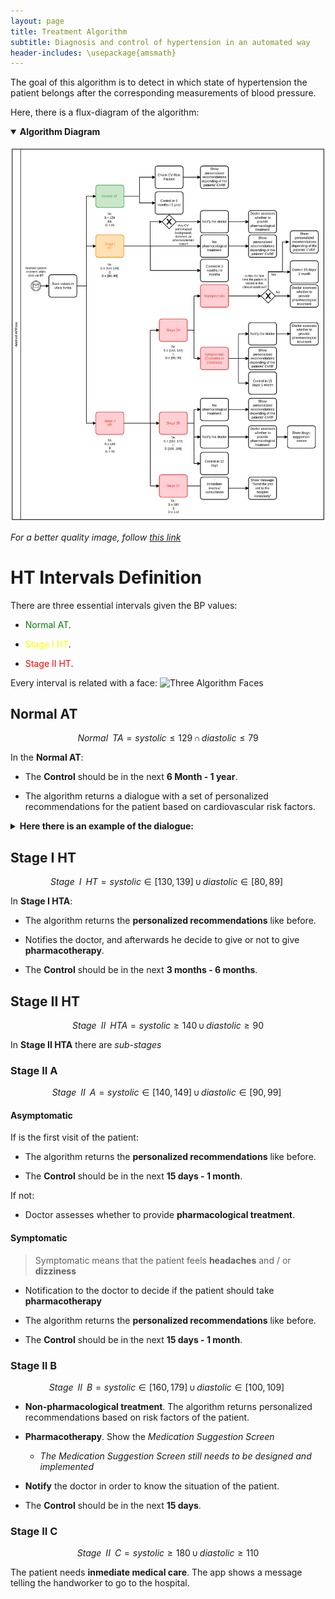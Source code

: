 ```yaml
---
layout: page
title: Treatment Algorithm
subtitle: Diagnosis and control of hypertension in an automated way
header-includes: \usepackage{amsmath}
---
```


The goal of this algorithm is to detect in which state of hypertension the patient belongs after the corresponding measurements of blood pressure.

Here, there is a flux-diagram of the algorithm:

<details open>
<summary><b>Algorithm Diagram</b></summary>
<br>
<img src="/img/treatment_algorithm_Rev5.png" alt="Algorithm Diagram">
<p><em>For a better quality image, follow <a href="https://drive.google.com/open?id=1I0nobsenLnhEuKhmkEji5B54EyEdRBEy" target="_blank" rel="nofollow">this link</a></em></p>
</details>

# HT Intervals Definition


There are three essential intervals given the BP values:

* <span style="color:green">Normal AT</span>.

* <span style="color:yellow">Stage I HT</span>.

* <span style="color:red">Stage II HT</span>.

>
Every interval is related with a face: ![Three Algorithm Faces]("img/ThreeAlgorithmFaces.png")


## Normal AT
>
$$
Normal\,\,\,TA = systolic \leq 129\, \cap \,diastolic\leq 79
$$

In the **Normal AT**:

* The **Control** should be in the next **6 Month - 1 year**.

* The algorithm returns a dialogue with a set of personalized recommendations for the patient based on cardiovascular risk factors.


<details close>
<summary><b>Here there is an example of the dialogue:</b></summary>
<br>
<img src="/img/algoritme_tractament_Rev4.png" alt="Treatment dialogue">
</details>

## Stage I HT
>
$$
Stage\,\,\,I\,\,\,HT = systolic \in [130, 139]\, \cup  \,diastolic\in [80, 89]\
$$

In **Stage I HTA**:
  * The algorithm returns the **personalized recommendations** like before.  

  * Notifies the doctor, and afterwards he decide to give or not to give **pharmacotherapy**.  

  * The **Control** should be in the next **3 months - 6 months**.  

## Stage II HT

>
$$
Stage\,\,\,II\,\,\,HTA = systolic \geq 140\, \cup \,diastolic\geq 90
$$

In **Stage II HTA** there are _sub-stages_

### Stage II A
>
$$
Stage\,\,\,II\,\,\,A = systolic \in [140, 149]\, \cup  \,diastolic\in [90, 99]\
$$

#### Asymptomatic
If is the first visit of the patient:

  * The algorithm returns the **personalized recommendations** like before.  

  * The **Control** should be in the next **15 days - 1 month**.  
  
If not:

  * Doctor assesses whether to provide **pharmacological treatment**.

#### Symptomatic

> Symptomatic means that the patient feels **headaches** and / or **dizziness**

* Notification to the doctor to decide if the patient should take **pharmacotherapy**

* The algorithm returns the **personalized recommendations** like before.

* The **Control** should be in the next **15 days - 1 month**.  


### Stage II B
>
$$
Stage\,\,\,II\,\,\,B = systolic \in [160, 179]\, \cup  \,diastolic\in [100, 109]\
$$

* **Non-pharmacological treatment**. The algorithm returns personalized recommendations based on risk factors of the patient.

* **Pharmacotherapy**. Show the _Medication Suggestion Screen_  
  * _The Medication Suggestion Screen still needs to be designed and implemented_

* **Notify** the doctor in order to know the situation of the patient.

* The **Control** should be in the next **15 days**.  

### Stage II C
>
$$
Stage\,\,\,II\,\,\,C = systolic \geq 180\, \cup \,diastolic\geq 110
$$

The patient needs **inmediate medical care**. The app shows a message telling the handworker to go to the hospital.
